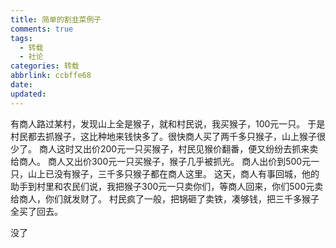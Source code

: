 ```yaml
---
title: 简单的割韭菜例子
comments: true
tags:
  - 转载
  - 社论
categories: 转载
abbrlink: ccbffe68
date:
updated:
---
```

有商人路过某村，发现山上全是猴子，就和村民说，我买猴子，100元一只。<!--more-->
于是村民都去抓猴子，这比种地来钱快多了。很快商人买了两千多只猴子，山上猴子很少了。
商人这时又出价200元一只买猴子，村民见猴价翻番，便又纷纷去抓来卖给商人。
商人又出价300元一只买猴子，猴子几乎被抓光。
商人出价到500元一只，山上已没有猴子，三千多只猴子都在商人这里。
这天，商人有事回城，他的助手到村里和农民们说，我把猴子300元一只卖你们，等商人回来，你们500元卖给商人，你们就发财了。
村民疯了一般，把锅砸了卖铁，凑够钱，把三千多猴子全买了回去。

没了
